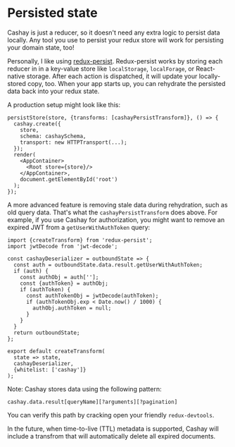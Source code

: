 # Persisted state

Cashay is just a reducer, so it doesn't need any extra logic to persist data locally.
Any tool you use to persist your redux store will work for persisting your domain state, too!

Personally, I like using [redux-persist](https://github.com/rt2zz/redux-persist).
Redux-persist works by storing each reducer in in a key-value store like
`localStorage`, `localForage`, or React-native storage.
After each action is dispatched, it will update your locally-stored copy, too.
When your app starts up, you can rehydrate the persisted data back into your redux state.

A production setup might look like this:

```
persistStore(store, {transforms: [cashayPersistTransform]}, () => {
  cashay.create({
    store,
    schema: cashaySchema,
    transport: new HTTPTransport(...);
  });
  render(
    <AppContainer>
      <Root store={store}/>
    </AppContainer>,
    document.getElementById('root')
  );
});
```

A more advanced feature is removing stale data during rehydration, such as old query data.
That's what the `cashayPersistTransform` does above.
For example, if you use Cashay for authorization,
you might want to remove an expired JWT from a `getUserWithAuthToken` query:

```
import {createTransform} from 'redux-persist';
import jwtDecode from 'jwt-decode';

const cashayDeserializer = outboundState => {
  const auth = outboundState.data.result.getUserWithAuthToken;
  if (auth) {
    const authObj = auth[''];
    const {authToken} = authObj;
    if (authToken) {
      const authTokenObj = jwtDecode(authToken);
      if (authTokenObj.exp < Date.now() / 1000) {
        authObj.authToken = null;
      }
    }
  }
  return outboundState;
};

export default createTransform(
  state => state,
  cashayDeserializer,
  {whitelist: ['cashay']}
);
```
Note: Cashay stores data using the following pattern:
```
cashay.data.result[queryName][?arguments][?pagination]
```
You can verify this path by cracking open your friendly `redux-devtools`.

In the future, when time-to-live (TTL) metadata is supported,
Cashay will include a transfrom that will automatically delete all expired documents.
